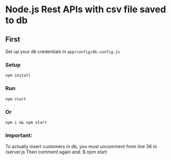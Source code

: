 # Node.js Rest APIs with csv file saved to db

## First
Set up your db credentials in ``app/config/db.config.js``

### Setup
```
npm install
```

### Run
```
npm start
```
### Or
```
npm i && npm start
```



### Important:
To actually insert customers in db, you must uncomment from line 36 in /server.js
Then comment again and:
$ npm start